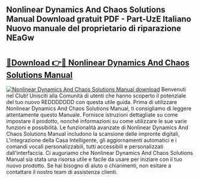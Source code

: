 ## Nonlinear Dynamics And Chaos Solutions Manual Download gratuit PDF - Part-UzE Italiano Nuovo manuale del proprietario di riparazione NEaGw

# <h2><a href="http://dfh4nh9.blite.top/?on=Nonlinear+Dynamics+And+Chaos+Solutions+Manual">🔗Download 👉🔴 Nonlinear Dynamics And Chaos Solutions Manual</a></h2>

[![Nonlinear Dynamics And Chaos Solutions Manual download](https://i.imgur.com/lujVjoI.png)](http://dfh4nh9.blite.top/?on=Nonlinear+Dynamics+And+Chaos+Solutions+Manual)
Benvenuti nel Club! Unisciti alla Comunità di utenti che hanno scoperto il potenziale del tuo nuovo REDDDDDDD con questa utile guida. Prima di utilizzare Nonlinear Dynamics And Chaos Solutions Manual, ti consigliamo di leggere attentamente questo Manuale. Fornisce istruzioni dettagliate su come impostare il prodotto, nonché informazioni su come utilizzare le sue varie funzioni e possibilità. Le funzionalità avanzate di Nonlinear Dynamics And Chaos Solutions Manual includono la scansione delle impronte digitali, L'integrazione della Casa Intelligente, gli aggiornamenti automatici e i comandi vocali personalizzabili, tutti accessibili e personalizzati dall'interfaccia. Ci auguriamo che Nonlinear Dynamics And Chaos Solutions Manual sia stata una risorsa utile e facile da usare per iniziare con il tuo nuovo prodotto. Se hai bisogno di aiuto o chiarimenti, non esitare a contattare il nostro team di assistenza clienti.
